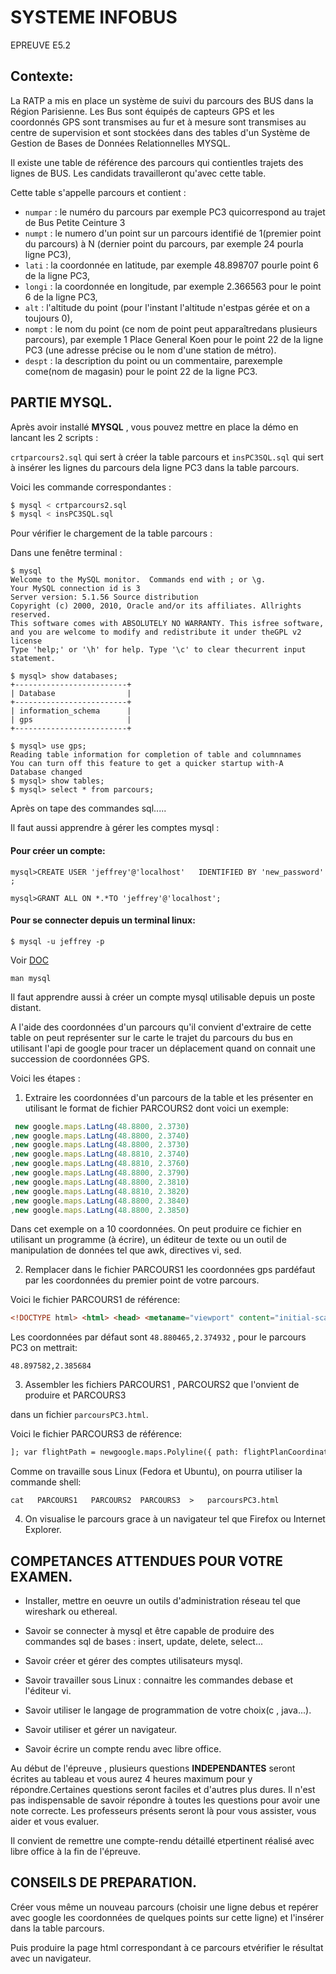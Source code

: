 # SYSTEME  INFOBUS

EPREUVE E5.2

## Contexte:

La RATP a mis en place un système de suivi du parcours des BUS dans la Région Parisienne. Les Bus sont équipés de capteurs GPS et les coordonnés GPS sont transmises au fur et à mesure sont transmises au centre de supervision et sont stockées dans des tables d'un Système de Gestion de Bases de Données Relationnelles MYSQL.

Il existe une table de référence des parcours qui contientles trajets des lignes de BUS. Les candidats travailleront qu'avec cette table.

Cette table s'appelle parcours et contient :

- `numpar` : le numéro du parcours par exemple PC3 quicorrespond au trajet de Bus Petite Ceinture 3
- `numpt` : le numero d'un point sur un parcours identifié de 1(premier point du parcours) à N (dernier point du parcours, par exemple 24 pourla ligne PC3),
- `lati` : la coordonnée en latitude, par exemple 48.898707 pourle point 6 de la ligne PC3,
- `longi` : la coordonnée en longitude, par exemple  2.366563 pour le point 6 de la ligne PC3,
- `alt` : l'altitude du point (pour l'instant l'altitude n'estpas gérée et on a toujours 0),
- `nompt` : le nom du point (ce nom de point peut apparaîtredans plusieurs parcours), par exemple 1 Place General Koen pour le point 22 de la ligne PC3 (une adresse précise ou le nom d'une station de métro).
- `despt` : la description du point ou un commentaire, parexemple come(nom de magasin) pour le point 22 de la ligne PC3.



 ## PARTIE  MYSQL.

Après avoir installé **MYSQL** , vous pouvez mettre en place la démo en lancant les 2 scripts : 

 `crtparcours2.sql`  qui sert à créer la table parcours et  `insPC3SQL.sql`  qui sert à insérer les lignes du parcours dela ligne PC3 dans la table parcours.

 Voici les commande correspondantes :

```bash
$ mysql < crtparcours2.sql
$ mysql < insPC3SQL.sql 
```


Pour vérifier le chargement de la table parcours :

Dans une fenêtre terminal :

```mysql
$ mysql
Welcome to the MySQL monitor.  Commands end with ; or \g.
Your MySQL connection id is 3
Server version: 5.1.56 Source distribution
Copyright (c) 2000, 2010, Oracle and/or its affiliates. Allrights reserved.
This software comes with ABSOLUTELY NO WARRANTY. This isfree software, 
and you are welcome to modify and redistribute it under theGPL v2 license
Type 'help;' or '\h' for help. Type '\c' to clear thecurrent input statement.

$ mysql> show databases;
+-------------------------+
| Database                |
+-------------------------+
| information_schema      |
| gps                     |
+-------------------------+

$ mysql> use gps;
Reading table information for completion of table and columnnames
You can turn off this feature to get a quicker startup with-A
Database changed
$ mysql> show tables;
$ mysql> select * from parcours;

```

Après on tape des commandes sql.....

Il faut aussi apprendre à gérer les comptes mysql : 

#### Pour créer un compte:

`mysql>CREATE USER 'jeffrey'@'localhost'   IDENTIFIED BY 'new_password' ;`

`mysql>GRANT ALL ON *.*TO 'jeffrey'@'localhost';`

#### Pour se connecter depuis un terminal linux:

`$ mysql -u jeffrey -p`

Voir [DOC](http://dev.mysql.com/doc/refman/5.7/en/create-user.html)

`man mysql`

Il faut apprendre aussi à créer un compte mysql utilisable depuis un poste distant.

A l'aide des coordonnées d'un parcours qu'il convient d'extraire de cette table on peut représenter sur le carte le trajet du parcours du bus en utilisant l'api de google pour tracer un déplacement quand on connait une succession de coordonnées GPS.

 Voici les étapes : 

1)  Extraire les coordonnées d'un parcours de la table et les présenter en utilisant le format de fichier PARCOURS2 dont voici un exemple:

 ``` javascript
  new google.maps.LatLng(48.8800, 2.3730) 
 ,new google.maps.LatLng(48.8800, 2.3740) 
 ,new google.maps.LatLng(48.8800, 2.3730) 
 ,new google.maps.LatLng(48.8810, 2.3740) 
 ,new google.maps.LatLng(48.8810, 2.3760) 
 ,new google.maps.LatLng(48.8800, 2.3790) 
 ,new google.maps.LatLng(48.8800, 2.3810) 
 ,new google.maps.LatLng(48.8810, 2.3820) 
 ,new google.maps.LatLng(48.8800, 2.3840) 
 ,new google.maps.LatLng(48.8800, 2.3850) 

 ```

 Dans cet exemple on a 10 coordonnées. On peut produire ce fichier en utilisant un programme (à écrire), un éditeur de texte ou un outil de manipulation de données tel que awk, directives vi, sed.

 

2) Remplacer dans le fichier PARCOURS1 les coordonnées gps pardéfaut par les coordonnées du premier point de votre parcours.

Voici le fichier PARCOURS1 de référence:

 ```html
<!DOCTYPE html> <html> <head> <metaname="viewport" content="initial-scale=1.0,user-scalable=no"> <meta charset="utf-8"><title>Simple Polylines</title> <style> html, body,#map-canvas { height: 100%; margin: 0px; padding: 0px } </style>scriptsrc="https://maps.googleapis.com/maps/api/js?v=3.exp&sensor=false"</script><script> function initialize() { var mapOptions = { zoom: 16, center: newgoogle.maps.LatLng(48.880465,2.374932), mapTypeId:google.maps.MapTypeId.TERRAIN }; var map = newgoogle.maps.Map(document.getElementById('map-canvas'), mapOptions); varflightPlanCoordinates = [
 ```

Les coordonnées par défaut sont `48.880465,2.374932` , pour le parcours PC3 on mettrait:

`48.897582,2.385684`

3) Assembler les fichiers PARCOURS1 , PARCOURS2 que l'onvient de produire et PARCOURS3

dans un fichier `parcoursPC3.html`.

 Voici le fichier PARCOURS3 de référence:

 ```html
 ]; var flightPath = newgoogle.maps.Polyline({ path: flightPlanCoordinates, geodesic: true,strokeColor: '#FF0000', strokeOpacity: 1.0, strokeWeight: 2 });flightPath.setMap(map); } google.maps.event.addDomListener(window, 'load',initialize); </script> </head> <body> <div id="map-canvas"></div></body> </html>
 ```

Comme on travaille sous Linux (Fedora et Ubuntu), on pourra utiliser la commande shell:

`cat   PARCOURS1   PARCOURS2  PARCOURS3  >   parcoursPC3.html`

4) On visualise le parcours grace à un navigateur tel que Firefox ou Internet Explorer.



## COMPETANCES  ATTENDUES POUR VOTRE EXAMEN.

- Installer, mettre en oeuvre un outils d'administration réseau tel que wireshark ou ethereal.


- Savoir se connecter à mysql et être capable de produire des commandes sql de bases : insert, update, delete, select...


- Savoir créer et gérer des comptes utilisateurs mysql.


- Savoir travailler sous Linux : connaitre les commandes debase et l'éditeur vi.


- Savoir utiliser le langage de programmation de votre choix(c , java...).


- Savoir utiliser et gérer un navigateur.


- Savoir écrire un compte rendu avec libre office.

Au début de l'épreuve , plusieurs questions **INDEPENDANTES** seront écrites au tableau et vous aurez 4 heures maximum pour y répondre.Certaines questions seront faciles et d'autres plus dures. Il n'est pas indispensable de savoir répondre à toutes les questions pour avoir une note correcte. Les professeurs présents seront là pour vous assister, vous aider et vous evaluer.

Il convient de remettre une compte-rendu détaillé etpertinent réalisé avec libre office à la fin de l'épreuve.

## CONSEILS DE PREPARATION.

 Créer vous même un nouveau parcours (choisir une ligne debus et repérer avec google les coordonnées de quelques points sur cette ligne) et l'insérer dans la table parcours.

 Puis produire la page html correspondant à ce parcours etvérifier le résultat avec un navigateur.
